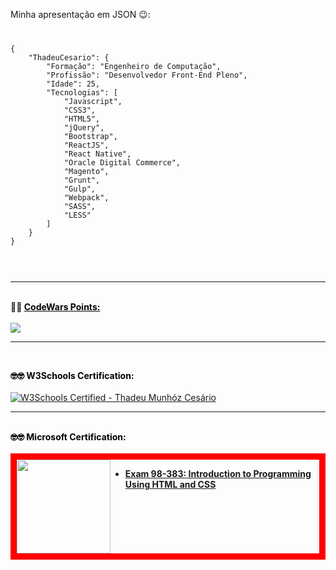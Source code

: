 Minha apresentação em JSON 😉️:

<code>
<pre>
{
	"ThadeuCesario": {
		"Formação": "Engenheiro de Computação",
		"Profissão": "Desenvolvedor Front-End Pleno",
		"Idade": 25,
		"Tecnologias": [
			"Javascript",
			"CSS3",
			"HTML5",
			"jQuery",
			"Bootstrap",
			"ReactJS",
			"React Native",
			"Oracle Digital Commerce",
			"Magento",
			"Grunt",
			"Gulp",
			"Webpack",
			"SASS",
			"LESS"
		]
	}
}
</pre>
</code>

<br/>
<hr/>
<br/>

<strong>
🤣️🤣️
	<a href="https://www.codewars.com/" style="color: #000">CodeWars Points:</a> 
</strong>
<br/><br/>
<img src="https://www.codewars.com/users/ThadeuMunhoz/badges/large" />
<br/>
<hr/>
<br/>

<strong style="color: #000">🤓️🤓️ W3Schools Certification:</strong>
<br/><br/>
<a href="https://certification.w3schools.com/w3certified.asp?id=10724117">
<img src="https://www.w3schools.com/images/w3certified_logo.png" alt="W3Schools Certified - Thadeu Munhóz Cesário"/>
</a>
<br/>
<hr/>
<br/>
<strong style="color: #000">🤓️🤓️ Microsoft Certification:</strong>
<br/><br/>
<div style="display:flex; border: solid 10px red">
	<img style="width: 150px" src="https://media-exp1.licdn.com/dms/image/C4D0BAQEko6uLz7XylA/company-logo_100_100/0?e=1603324800&v=beta&t=4QbdbgWhOA33Sqsq-keOKkJYtBHZc8k4f8dCDZS-W2I" style="margin: 0 15px 0 0"/>
	<div>
	 	<ul>
			<li>
				<strong>
					<a href="https://portal.certiport.com/Portal/Pages/PrintTranscriptInfo.aspx?action=Cert&id=397&cvid=q3bJco/tuE0rtuxcej8P1Q==">
						Exam 98-383: Introduction to Programming Using HTML and CSS
					</a>
				</strong>
			</li> 
		</ul>
	</div>
</div>

